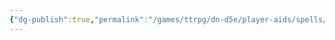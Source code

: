 ```yaml
---
{"dg-publish":true,"permalink":"/games/ttrpg/dn-d5e/player-aids/spells/level-5/endure/","tags":["TTRPG/DND/5e","Spell"],"noteIcon":""}
---
```


